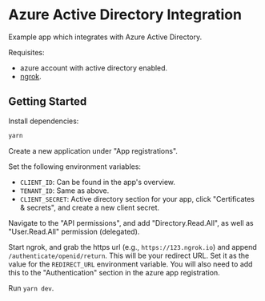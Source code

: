 # Azure Active Directory Integration
Example app which integrates with Azure Active Directory.

Requisites:
- azure account with active directory enabled.
- [ngrok](https://ngrok.com/).

## Getting Started
Install dependencies:
```bash
yarn
```

Create a new application under "App registrations".

Set the following environment variables:
- `CLIENT_ID`: Can be found in the app's overview.
- `TENANT_ID`: Same as above.
- `CLIENT_SECRET`: Active directory section for your app, click "Certificates
& secrets", and create a new client secret.

Navigate to the "API permissions", and add "Directory.Read.All", as well
as "User.Read.All" permission (delegated).

Start ngrok, and grab the https url (e.g., `https://123.ngrok.io`) and append
`/authenticate/openid/return`. This will be your redirect URL. Set it as the
value for the `REDIRECT_URL` environment variable. You will also need to add
this to the "Authentication" section in the azure app registration.

Run `yarn dev`.
